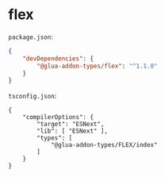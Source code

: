 # flex
`package.json`:
```json
{
	"devDependencies": {
		"@glua-addon-types/flex": "^1.1.0"
	}
}
```
`tsconfig.json`:
```
{
	"compilerOptions": {
		"target": "ESNext",
		"lib": [ "ESNext" ],
		"types": [
			"@glua-addon-types/FLEX/index"
		]
	}
}
```